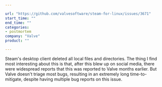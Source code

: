 ```yaml
---

url: "https://github.com/valvesoftware/steam-for-linux/issues/3671"
start_time: ""
end_time: ""
categories:
- postmortem
company: "Valve"
product: ""

---
```


Steam's desktop client deleted all local files and directories. The thing I find most interesting about this is that, after this blew up on social media, there were widespread reports that this was reported to Valve months earlier. But Valve doesn't triage most bugs, resulting in an extremely long time-to-mitigate, despite having multiple bug reports on this issue.
